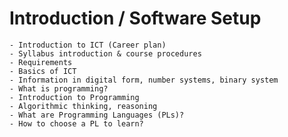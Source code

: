# Introduction / Software Setup
    - Introduction to ICT (Career plan)
    - Syllabus introduction & course procedures
    - Requirements
    - Basics of ICT
    - Information in digital form, number systems, binary system
    - What is programming?
    - Introduction to Programming
    - Algorithmic thinking, reasoning
    - What are Programming Languages (PLs)?
    - How to choose a PL to learn?